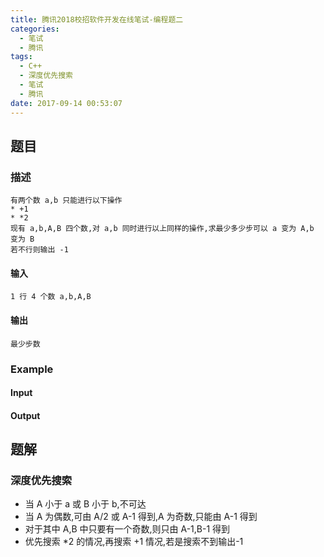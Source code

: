 ```yaml
---
title: 腾讯2018校招软件开发在线笔试-编程题二
categories:
  - 笔试
  - 腾讯
tags:
  - C++
  - 深度优先搜索
  - 笔试
  - 腾讯
date: 2017-09-14 00:53:07
---
```

## 题目
### 描述
	有两个数 a,b 只能进行以下操作
	* +1
	* *2
	现有 a,b,A,B 四个数,对 a,b 同时进行以上同样的操作,求最少多少步可以 a 变为 A,b 变为 B
	若不行则输出 -1

#### 输入
	1 行 4 个数 a,b,A,B

#### 输出
	最少步数

### Example
#### Input

#### Output

## 题解
### 深度优先搜索
* 当 A 小于 a 或 B 小于 b,不可达
* 当 A 为偶数,可由 A/2 或 A-1 得到,A 为奇数,只能由 A-1 得到
* 对于其中 A,B 中只要有一个奇数,则只由 A-1,B-1 得到
* 优先搜索 *2 的情况,再搜索 +1 情况,若是搜索不到输出-1

```cpp

```
